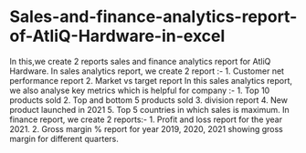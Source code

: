 # Sales-and-finance-analytics-report-of-AtliQ-Hardware-in-excel
In this,we create 2 reports sales and finance analytics report for AtliQ Hardware.
In sales analytics report, we create 2 report :-                                 1. Customer net performance report                                      2. Market vs target report
In this sales analytics report, we also analyse key metrics which is helpful for company :-                 1. Top 10 products sold            2. Top and bottom 5 products sold       3. division report                   4. New product launched in 2021      5. Top 5 countries in which sales is maximum.
In finance report, we create 2 reports:-                              1. Profit and loss report for the year 2021.                             2. Gross margin % report for year 2019, 2020, 2021 showing gross margin for different quarters.
